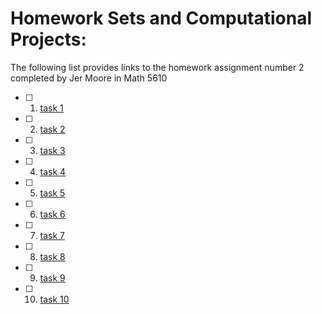 # Homework Sets and Computational Projects:

The following list provides links to the homework assignment number 2 completed by Jer Moore in Math 5610 

- [ ] 1. [task 1](https://thedegreeisalie.github.io/homework/hw2/task1)
- [ ] 2. [task 2](https://thedegreeisalie.github.io/homework/hw2/task2)
- [ ] 3. [task 3](https://thedegreeisalie.github.io/homework/hw2/task3)
- [ ] 4. [task 4](https://thedegreeisalie.github.io/homework/hw2/task4)
- [ ] 5. [task 5](https://thedegreeisalie.github.io/homework/hw2/task5)
- [ ] 6. [task 6](https://thedegreeisalie.github.io/homework/hw2/task6)
- [ ] 7. [task 7](https://thedegreeisalie.github.io/homework/hw2/task7)
- [ ] 8. [task 8](https://thedegreeisalie.github.io/homework/hw2/task8)
- [ ] 9. [task 9](https://thedegreeisalie.github.io/homework/hw2/task9)
- [ ] 10. [task 10](https://thedegreeisalie.github.io/homework/hw2/task10)
